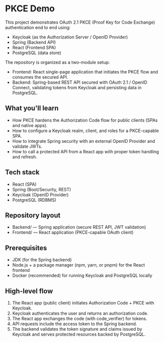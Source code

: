 # PKCE Demo

This project demonstrates OAuth 2.1 PKCE (Proof Key for Code Exchange) authentication end to end using:
- Keycloak (as the Authorization Server / OpenID Provider)
- Spring (Backend API)
- React (Frontend SPA)
- PostgreSQL (data store)

The repository is organized as a two-module setup:
- Frontend: React single-page application that initiates the PKCE flow and consumes the secured API.
- Backend: Spring-based REST API secured with OAuth 2.1 / OpenID Connect, validating tokens from Keycloak and persisting data in PostgreSQL.

## What you'll learn
- How PKCE hardens the Authorization Code flow for public clients (SPAs and native apps).
- How to configure a Keycloak realm, client, and roles for a PKCE-capable SPA.
- How to integrate Spring security with an external OpenID Provider and validate JWTs.
- How to call a protected API from a React app with proper token handling and refresh.

## Tech stack
- React (SPA)
- Spring (Boot/Security, REST)
- Keycloak (OpenID Provider)
- PostgreSQL (RDBMS)

## Repository layout
- Backend/ — Spring application (secure REST API, JWT validation)
- Frontend/ — React application (PKCE-capable OAuth client)

## Prerequisites
- JDK (for the Spring backend)
- Node.js + a package manager (npm, yarn, or pnpm) for the React frontend
- Docker (recommended) for running Keycloak and PostgreSQL locally

## High-level flow
1. The React app (public client) initiates Authorization Code + PKCE with Keycloak.
2. Keycloak authenticates the user and returns an authorization code.
3. The React app exchanges the code (with code_verifier) for tokens.
4. API requests include the access token to the Spring backend.
5. The backend validates the token signature and claims issued by Keycloak and serves protected resources backed by PostgreSQL.
